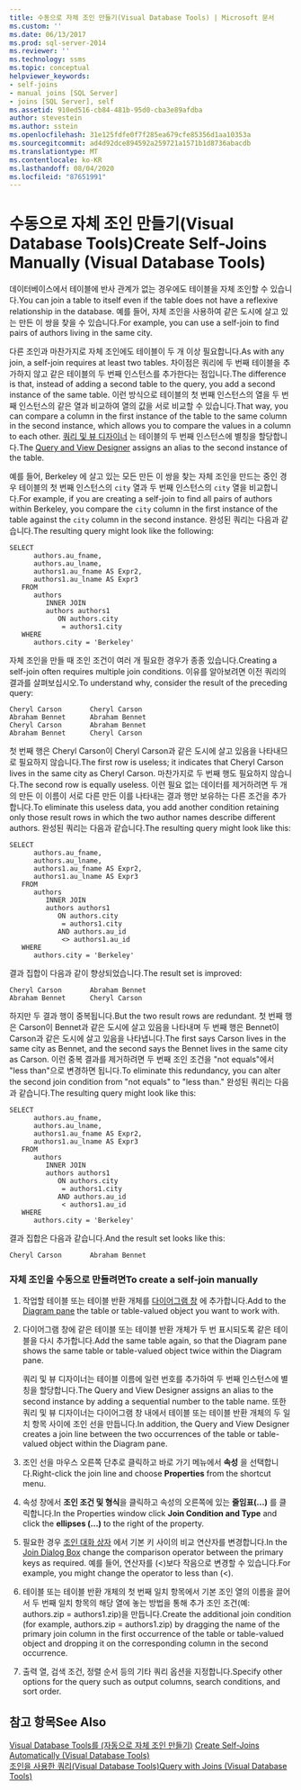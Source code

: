 ```yaml
---
title: 수동으로 자체 조인 만들기(Visual Database Tools) | Microsoft 문서
ms.custom: ''
ms.date: 06/13/2017
ms.prod: sql-server-2014
ms.reviewer: ''
ms.technology: ssms
ms.topic: conceptual
helpviewer_keywords:
- self-joins
- manual joins [SQL Server]
- joins [SQL Server], self
ms.assetid: 910ed516-cb84-481b-95d0-cba3e89afdba
author: stevestein
ms.author: sstein
ms.openlocfilehash: 31e125fdfe0f7f285ea679cfe85356d1aa10353a
ms.sourcegitcommit: ad4d92dce894592a259721a1571b1d8736abacdb
ms.translationtype: MT
ms.contentlocale: ko-KR
ms.lasthandoff: 08/04/2020
ms.locfileid: "87651991"
---
```

# <a name="create-self-joins-manually-visual-database-tools"></a><span data-ttu-id="d3c4b-102">수동으로 자체 조인 만들기(Visual Database Tools)</span><span class="sxs-lookup"><span data-stu-id="d3c4b-102">Create Self-Joins Manually (Visual Database Tools)</span></span>
  <span data-ttu-id="d3c4b-103">데이터베이스에서 테이블에 반사 관계가 없는 경우에도 테이블을 자체 조인할 수 있습니다.</span><span class="sxs-lookup"><span data-stu-id="d3c4b-103">You can join a table to itself even if the table does not have a reflexive relationship in the database.</span></span> <span data-ttu-id="d3c4b-104">예를 들어, 자체 조인을 사용하여 같은 도시에 살고 있는 만든 이 쌍을 찾을 수 있습니다.</span><span class="sxs-lookup"><span data-stu-id="d3c4b-104">For example, you can use a self-join to find pairs of authors living in the same city.</span></span>  
  
 <span data-ttu-id="d3c4b-105">다른 조인과 마찬가지로 자체 조인에도 테이블이 두 개 이상 필요합니다.</span><span class="sxs-lookup"><span data-stu-id="d3c4b-105">As with any join, a self-join requires at least two tables.</span></span> <span data-ttu-id="d3c4b-106">차이점은 쿼리에 두 번째 테이블을 추가하지 않고 같은 테이블의 두 번째 인스턴스를 추가한다는 점입니다.</span><span class="sxs-lookup"><span data-stu-id="d3c4b-106">The difference is that, instead of adding a second table to the query, you add a second instance of the same table.</span></span> <span data-ttu-id="d3c4b-107">이런 방식으로 테이블의 첫 번째 인스턴스의 열을 두 번째 인스턴스의 같은 열과 비교하여 열의 값을 서로 비교할 수 있습니다.</span><span class="sxs-lookup"><span data-stu-id="d3c4b-107">That way, you can compare a column in the first instance of the table to the same column in the second instance, which allows you to compare the values in a column to each other.</span></span> <span data-ttu-id="d3c4b-108">[쿼리 및 뷰 디자이너](visual-database-tools.md) 는 테이블의 두 번째 인스턴스에 별칭을 할당합니다.</span><span class="sxs-lookup"><span data-stu-id="d3c4b-108">The [Query and View Designer](visual-database-tools.md) assigns an alias to the second instance of the table.</span></span>  
  
 <span data-ttu-id="d3c4b-109">예를 들어, Berkeley 에 살고 있는 모든 만든 이 쌍을 찾는 자체 조인을 만드는 중인 경우 테이블의 첫 번째 인스턴스의 `city` 열과 두 번째 인스턴스의 `city` 열을 비교합니다.</span><span class="sxs-lookup"><span data-stu-id="d3c4b-109">For example, if you are creating a self-join to find all pairs of authors within Berkeley, you compare the `city` column in the first instance of the table against the `city` column in the second instance.</span></span> <span data-ttu-id="d3c4b-110">완성된 쿼리는 다음과 같습니다.</span><span class="sxs-lookup"><span data-stu-id="d3c4b-110">The resulting query might look like the following:</span></span>  
  
```  
SELECT   
      authors.au_fname,   
      authors.au_lname,   
      authors1.au_fname AS Expr2,   
      authors1.au_lname AS Expr3  
   FROM   
      authors   
         INNER JOIN  
         authors authors1   
            ON authors.city   
             = authors1.city  
   WHERE  
      authors.city = 'Berkeley'  
```  
  
 <span data-ttu-id="d3c4b-111">자체 조인을 만들 때 조인 조건이 여러 개 필요한 경우가 종종 있습니다.</span><span class="sxs-lookup"><span data-stu-id="d3c4b-111">Creating a self-join often requires multiple join conditions.</span></span> <span data-ttu-id="d3c4b-112">이유를 알아보려면 이전 쿼리의 결과를 살펴보십시오.</span><span class="sxs-lookup"><span data-stu-id="d3c4b-112">To understand why, consider the result of the preceding query:</span></span>  
  
```  
Cheryl Carson       Cheryl Carson  
Abraham Bennet      Abraham Bennet  
Cheryl Carson       Abraham Bennet  
Abraham Bennet      Cheryl Carson  
```  
  
 <span data-ttu-id="d3c4b-113">첫 번째 행은 Cheryl Carson이 Cheryl Carson과 같은 도시에 살고 있음을 나타내므로 필요하지 않습니다.</span><span class="sxs-lookup"><span data-stu-id="d3c4b-113">The first row is useless; it indicates that Cheryl Carson lives in the same city as Cheryl Carson.</span></span> <span data-ttu-id="d3c4b-114">마찬가지로 두 번째 행도 필요하지 않습니다.</span><span class="sxs-lookup"><span data-stu-id="d3c4b-114">The second row is equally useless.</span></span> <span data-ttu-id="d3c4b-115">이런 필요 없는 데이터를 제거하려면 두 개의 만든 이 이름이 서로 다른 만든 이를 나타내는 결과 행만 보유하는 다른 조건을 추가합니다.</span><span class="sxs-lookup"><span data-stu-id="d3c4b-115">To eliminate this useless data, you add another condition retaining only those result rows in which the two author names describe different authors.</span></span> <span data-ttu-id="d3c4b-116">완성된 쿼리는 다음과 같습니다.</span><span class="sxs-lookup"><span data-stu-id="d3c4b-116">The resulting query might look like this:</span></span>  
  
```  
SELECT   
      authors.au_fname,   
      authors.au_lname,   
      authors1.au_fname AS Expr2,   
      authors1.au_lname AS Expr3  
   FROM   
      authors   
         INNER JOIN  
         authors authors1   
            ON authors.city   
             = authors1.city  
            AND authors.au_id  
             <> authors1.au_id  
   WHERE  
      authors.city = 'Berkeley'  
```  
  
 <span data-ttu-id="d3c4b-117">결과 집합이 다음과 같이 향상되었습니다.</span><span class="sxs-lookup"><span data-stu-id="d3c4b-117">The result set is improved:</span></span>  
  
```  
Cheryl Carson       Abraham Bennet  
Abraham Bennet      Cheryl Carson  
```  
  
 <span data-ttu-id="d3c4b-118">하지만 두 결과 행이 중복됩니다.</span><span class="sxs-lookup"><span data-stu-id="d3c4b-118">But the two result rows are redundant.</span></span> <span data-ttu-id="d3c4b-119">첫 번째 행은 Carson이 Bennet과 같은 도시에 살고 있음을 나타내며 두 번째 행은 Bennet이 Carson과 같은 도시에 살고 있음을 나타냅니다.</span><span class="sxs-lookup"><span data-stu-id="d3c4b-119">The first says Carson lives in the same city as Bennet, and the second says the Bennet lives in the same city as Carson.</span></span> <span data-ttu-id="d3c4b-120">이런 중복 결과를 제거하려면 두 번째 조인 조건을 "not equals"에서 "less than"으로 변경하면 됩니다.</span><span class="sxs-lookup"><span data-stu-id="d3c4b-120">To eliminate this redundancy, you can alter the second join condition from "not equals" to "less than."</span></span> <span data-ttu-id="d3c4b-121">완성된 쿼리는 다음과 같습니다.</span><span class="sxs-lookup"><span data-stu-id="d3c4b-121">The resulting query might look like this:</span></span>  
  
```  
SELECT   
      authors.au_fname,   
      authors.au_lname,   
      authors1.au_fname AS Expr2,   
      authors1.au_lname AS Expr3  
   FROM   
      authors   
         INNER JOIN  
         authors authors1   
            ON authors.city   
             = authors1.city  
            AND authors.au_id  
             < authors1.au_id  
   WHERE  
      authors.city = 'Berkeley'  
```  
  
 <span data-ttu-id="d3c4b-122">결과 집합은 다음과 같습니다.</span><span class="sxs-lookup"><span data-stu-id="d3c4b-122">And the result set looks like this:</span></span>  
  
```  
Cheryl Carson       Abraham Bennet  
```  
  
### <a name="to-create-a-self-join-manually"></a><span data-ttu-id="d3c4b-123">자체 조인을 수동으로 만들려면</span><span class="sxs-lookup"><span data-stu-id="d3c4b-123">To create a self-join manually</span></span>  
  
1.  <span data-ttu-id="d3c4b-124">작업할 테이블 또는 테이블 반환 개체를 [다이어그램 창](diagram-pane-visual-database-tools.md) 에 추가합니다.</span><span class="sxs-lookup"><span data-stu-id="d3c4b-124">Add to the [Diagram pane](diagram-pane-visual-database-tools.md) the table or table-valued object you want to work with.</span></span>  
  
2.  <span data-ttu-id="d3c4b-125">다이어그램 창에 같은 테이블 또는 테이블 반환 개체가 두 번 표시되도록 같은 테이블을 다시 추가합니다.</span><span class="sxs-lookup"><span data-stu-id="d3c4b-125">Add the same table again, so that the Diagram pane shows the same table or table-valued object twice within the Diagram pane.</span></span>  
  
     <span data-ttu-id="d3c4b-126">쿼리 및 뷰 디자이너는 테이블 이름에 일련 번호를 추가하여 두 번째 인스턴스에 별칭을 할당합니다.</span><span class="sxs-lookup"><span data-stu-id="d3c4b-126">The Query and View Designer assigns an alias to the second instance by adding a sequential number to the table name.</span></span> <span data-ttu-id="d3c4b-127">또한 쿼리 및 뷰 디자이너는 다이어그램 창 내에서 테이블 또는 테이블 반환 개체의 두 일치 항목 사이에 조인 선을 만듭니다.</span><span class="sxs-lookup"><span data-stu-id="d3c4b-127">In addition, the Query and View Designer creates a join line between the two occurrences of the table or table-valued object within the Diagram pane.</span></span>  
  
3.  <span data-ttu-id="d3c4b-128">조인 선을 마우스 오른쪽 단추로 클릭하고 바로 가기 메뉴에서 **속성** 을 선택합니다.</span><span class="sxs-lookup"><span data-stu-id="d3c4b-128">Right-click the join line and choose **Properties** from the shortcut menu.</span></span>  
  
4.  <span data-ttu-id="d3c4b-129">속성 창에서 **조인 조건 및 형식**을 클릭하고 속성의 오른쪽에 있는 **줄임표(...)** 를 클릭합니다.</span><span class="sxs-lookup"><span data-stu-id="d3c4b-129">In the Properties window click **Join Condition and Type** and click the **ellipses (...)** to the right of the property.</span></span>  
  
5.  <span data-ttu-id="d3c4b-130">필요한 경우 [조인 대화 상자](join-dialog-box-visual-database-tools.md) 에서 기본 키 사이의 비교 연산자를 변경합니다.</span><span class="sxs-lookup"><span data-stu-id="d3c4b-130">In the [Join Dialog Box](join-dialog-box-visual-database-tools.md) change the comparison operator between the primary keys as required.</span></span> <span data-ttu-id="d3c4b-131">예를 들어, 연산자를 (<)보다 작음으로 변경할 수 있습니다.</span><span class="sxs-lookup"><span data-stu-id="d3c4b-131">For example, you might change the operator to less than (<).</span></span>  
  
6.  <span data-ttu-id="d3c4b-132">테이블 또는 테이블 반환 개체의 첫 번째 일치 항목에서 기본 조인 열의 이름을 끌어서 두 번째 일치 항목의 해당 열에 놓는 방법을 통해 추가 조인 조건(예: authors.zip = authors1.zip)을 만듭니다.</span><span class="sxs-lookup"><span data-stu-id="d3c4b-132">Create the additional join condition (for example, authors.zip = authors1.zip) by dragging the name of the primary join column in the first occurrence of the table or table-valued object and dropping it on the corresponding column in the second occurrence.</span></span>  
  
7.  <span data-ttu-id="d3c4b-133">출력 열, 검색 조건, 정렬 순서 등의 기타 쿼리 옵션을 지정합니다.</span><span class="sxs-lookup"><span data-stu-id="d3c4b-133">Specify other options for the query such as output columns, search conditions, and sort order.</span></span>  
  
## <a name="see-also"></a><span data-ttu-id="d3c4b-134">참고 항목</span><span class="sxs-lookup"><span data-stu-id="d3c4b-134">See Also</span></span>  
 <span data-ttu-id="d3c4b-135">[Visual Database Tools를 &#40;자동으로 자체 조인 만들기&#41;](create-self-joins-automatically-visual-database-tools.md) </span><span class="sxs-lookup"><span data-stu-id="d3c4b-135">[Create Self-Joins Automatically &#40;Visual Database Tools&#41;](create-self-joins-automatically-visual-database-tools.md) </span></span>  
 [<span data-ttu-id="d3c4b-136">조인을 사용한 쿼리&#40;Visual Database Tools&#41;</span><span class="sxs-lookup"><span data-stu-id="d3c4b-136">Query with Joins &#40;Visual Database Tools&#41;</span></span>](query-with-joins-visual-database-tools.md)  
  
  
